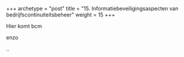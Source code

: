 +++
archetype = "post"
title = "15. Informatiebeveiligingsaspecten van bedrijfscontinuiteitsbeheer"
weight = 15
+++

Hier komt bcm


enzo


..
